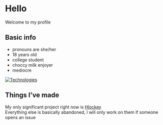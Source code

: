 # Hello
Welcome to my profile

## Basic info
* pronouns are she/her
* 18 years old
* college student
* choccy milk enjoyer
* mediocre

[![Technologies](https://skillicons.dev/icons?i=ruby,javascript,rust,arduino,bash,md,html,css,neovim,git&theme=dark)](https://skillicons.dev)

## Things I've made
My only significant project right now is [Hlockey](https://github.com/Hlockey)\
Everything else is basically abandoned, I will only work on them if someone opens an issue
